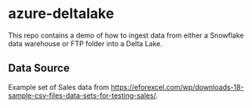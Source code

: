 # azure-deltalake

This repo contains a demo of how to ingest data from either a Snowflake data warehouse or FTP folder into a Delta Lake.

## Data Source

Example set of Sales data from <https://eforexcel.com/wp/downloads-18-sample-csv-files-data-sets-for-testing-sales/>.
